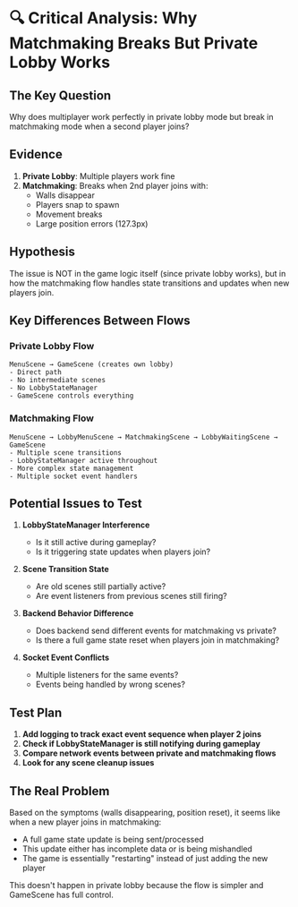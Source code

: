 # 🔍 Critical Analysis: Why Matchmaking Breaks But Private Lobby Works

## The Key Question
Why does multiplayer work perfectly in private lobby mode but break in matchmaking mode when a second player joins?

## Evidence
1. **Private Lobby**: Multiple players work fine
2. **Matchmaking**: Breaks when 2nd player joins with:
   - Walls disappear
   - Players snap to spawn
   - Movement breaks
   - Large position errors (127.3px)

## Hypothesis
The issue is NOT in the game logic itself (since private lobby works), but in how the matchmaking flow handles state transitions and updates when new players join.

## Key Differences Between Flows

### Private Lobby Flow
```
MenuScene → GameScene (creates own lobby)
- Direct path
- No intermediate scenes
- No LobbyStateManager
- GameScene controls everything
```

### Matchmaking Flow
```
MenuScene → LobbyMenuScene → MatchmakingScene → LobbyWaitingScene → GameScene
- Multiple scene transitions
- LobbyStateManager active throughout
- More complex state management
- Multiple socket event handlers
```

## Potential Issues to Test

1. **LobbyStateManager Interference**
   - Is it still active during gameplay?
   - Is it triggering state updates when players join?

2. **Scene Transition State**
   - Are old scenes still partially active?
   - Are event listeners from previous scenes still firing?

3. **Backend Behavior Difference**
   - Does backend send different events for matchmaking vs private?
   - Is there a full game state reset when players join in matchmaking?

4. **Socket Event Conflicts**
   - Multiple listeners for the same events?
   - Events being handled by wrong scenes?

## Test Plan

1. **Add logging to track exact event sequence when player 2 joins**
2. **Check if LobbyStateManager is still notifying during gameplay**
3. **Compare network events between private and matchmaking flows**
4. **Look for any scene cleanup issues**

## The Real Problem
Based on the symptoms (walls disappearing, position reset), it seems like when a new player joins in matchmaking:
- A full game state update is being sent/processed
- This update either has incomplete data or is being mishandled
- The game is essentially "restarting" instead of just adding the new player

This doesn't happen in private lobby because the flow is simpler and GameScene has full control.
